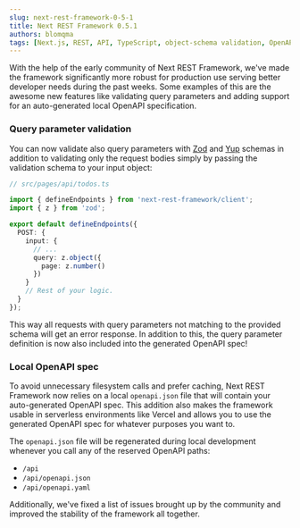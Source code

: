 ```yaml
---
slug: next-rest-framework-0-5-1
title: Next REST Framework 0.5.1
authors: blomqma
tags: [Next.js, REST, API, TypeScript, object-schema validation, OpenAPI]
---
```


With the help of the early community of Next REST Framework, we've made the framework significantly more robust for production use serving better developer needs during the past weeks. Some examples of this are the awesome new features like validating query parameters and adding support for an auto-generated local OpenAPI specification.

### Query parameter validation

You can now validate also query parameters with [Zod](https://zod.dev/) and [Yup](https://github.com/jquense/yup) schemas in addition to validating only the request bodies simply by passing the validation schema to your input object:

```typescript
// src/pages/api/todos.ts

import { defineEndpoints } from 'next-rest-framework/client';
import { z } from 'zod';

export default defineEndpoints({
  POST: {
    input: {
      // ...
      query: z.object({
        page: z.number()
      })
    }
    // Rest of your logic.
  }
});
```

This way all requests with query parameters not matching to the provided schema will get an error response. In addition to this, the query parameter definition is now also included into the generated OpenAPI spec!

### Local OpenAPI spec

To avoid unnecessary filesystem calls and prefer caching, Next REST Framework now relies on a local `openapi.json` file that will contain your auto-generated OpenAPI spec. This addition also makes the framework usable in serverless environments like Vercel and allows you to use the generated OpenAPI spec for whatever purposes you want to.

The `openapi.json` file will be regenerated during local development whenever you call any of the reserved OpenAPI paths:

- `/api`
- `/api/openapi.json`
- `/api/openapi.yaml`

Additionally, we've fixed a list of issues brought up by the community and improved the stability of the framework all together.
